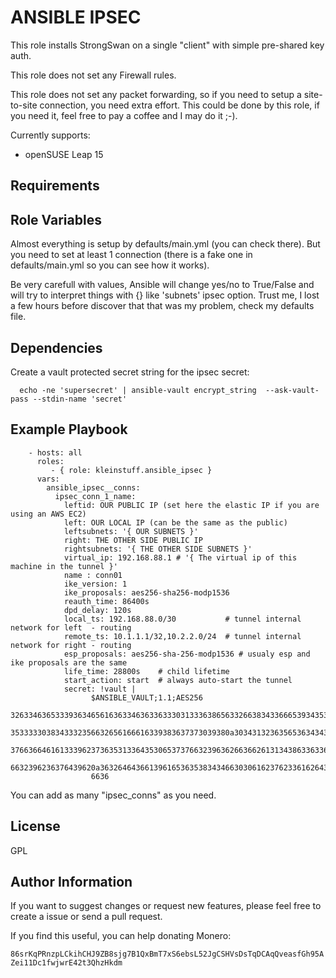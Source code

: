 ANSIBLE IPSEC
=========

This role installs StrongSwan on a single "client" with simple pre-shared key auth.

This role does not set any Firewall rules.

This role does not set any packet forwarding, so if you need to setup a site-to-site 
connection, you need extra effort. This could be done by this role, if you need it,
feel free to pay a coffee and I may do it ;-).

Currently supports:
* openSUSE Leap 15

Requirements
------------



Role Variables
--------------

Almost everything is setup by defaults/main.yml (you can check there).
But you need to set at least 1 connection (there is a fake one in 
defaults/main.yml so you can see how it works).

Be very carefull with values, Ansible will change yes/no to True/False and will 
try to interpret things with {} like 'subnets' ipsec option. Trust me, I lost
a few hours before discover that that was my problem, check my defaults file.

Dependencies
------------

Create a vault protected secret string for the ipsec secret:
```
  echo -ne 'supersecret' | ansible-vault encrypt_string  --ask-vault-pass --stdin-name 'secret'
```

Example Playbook
----------------

```
    - hosts: all
      roles:
         - { role: kleinstuff.ansible_ipsec }
      vars:
        ansible_ipsec__conns:
          ipsec_conn_1_name:
            leftid: OUR PUBLIC IP (set here the elastic IP if you are using an AWS EC2)
            left: OUR LOCAL IP (can be the same as the public)
            leftsubnets: '{ OUR SUBNETS }'
            right: THE OTHER SIDE PUBLIC IP
            rightsubnets: '{ THE OTHER SIDE SUBNETS }'
            virtual_ip: 192.168.88.1 # '{ The virtual ip of this machine in the tunnel }'
            name : conn01
            ike_version: 1
            ike_proposals: aes256-sha256-modp1536
            reauth_time: 86400s
            dpd_delay: 120s
            local_ts: 192.168.88.0/30           # tunnel internal network for left  - routing
            remote_ts: 10.1.1.1/32,10.2.2.0/24  # tunnel internal network for right - routing
            esp_proposals: aes256-sha-256-modp1536 # usualy esp and ike proposals are the same
            life_time: 28800s    # child lifetime
            start_action: start  # always auto-start the tunnel
            secret: !vault |
                  $ANSIBLE_VAULT;1.1;AES256
                  32633463653339363465616363346363363330313336386563326638343366653934353333346331
                  3533333038343332356632656166616339383637373039380a303431323635653634343339363831
                  37663664616133396237363531336435306537376632396362663662613134386336336665313838
                  6632396236376439620a363264643661396165363538343466303061623762336162643333373462
                  6636
```
You can add as many "ipsec_conns" as you need.

License
-------

GPL

Author Information
------------------

If you want to suggest changes or request new features, please feel free to create a issue or send a pull request.

If you find this useful, you can help donating Monero:

`86srKqPRnzpLCkihCHJ9ZB8sjg7B1QxBmT7xS6ebsL52JgCSHVsDsTqDCAqQveasfGh95AZei11Dc1fwjwrE42t3QhzHkdm`
